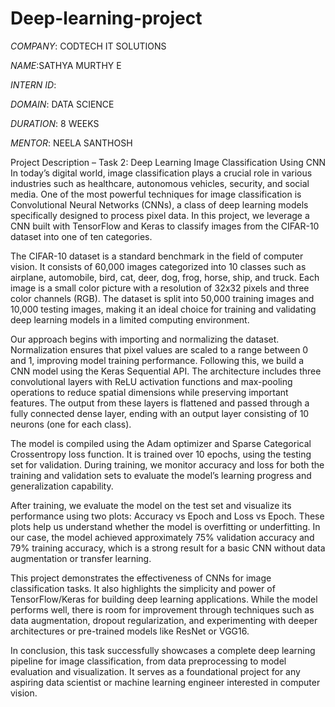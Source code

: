 # Deep-learning-project

*COMPANY*: CODTECH IT SOLUTIONS

*NAME*:SATHYA MURTHY E

*INTERN ID*:

*DOMAIN*: DATA SCIENCE

*DURATION*: 8 WEEKS

*MENTOR*: NEELA SANTHOSH

 Project Description – Task 2: Deep Learning Image Classification Using CNN
In today’s digital world, image classification plays a crucial role in various industries such as healthcare, autonomous vehicles, security, and social media. One of the most powerful techniques for image classification is Convolutional Neural Networks (CNNs), a class of deep learning models specifically designed to process pixel data. In this project, we leverage a CNN built with TensorFlow and Keras to classify images from the CIFAR-10 dataset into one of ten categories.

The CIFAR-10 dataset is a standard benchmark in the field of computer vision. It consists of 60,000 images categorized into 10 classes such as airplane, automobile, bird, cat, deer, dog, frog, horse, ship, and truck. Each image is a small color picture with a resolution of 32x32 pixels and three color channels (RGB). The dataset is split into 50,000 training images and 10,000 testing images, making it an ideal choice for training and validating deep learning models in a limited computing environment.

Our approach begins with importing and normalizing the dataset. Normalization ensures that pixel values are scaled to a range between 0 and 1, improving model training performance. Following this, we build a CNN model using the Keras Sequential API. The architecture includes three convolutional layers with ReLU activation functions and max-pooling operations to reduce spatial dimensions while preserving important features. The output from these layers is flattened and passed through a fully connected dense layer, ending with an output layer consisting of 10 neurons (one for each class).

The model is compiled using the Adam optimizer and Sparse Categorical Crossentropy loss function. It is trained over 10 epochs, using the testing set for validation. During training, we monitor accuracy and loss for both the training and validation sets to evaluate the model’s learning progress and generalization capability.

After training, we evaluate the model on the test set and visualize its performance using two plots: Accuracy vs Epoch and Loss vs Epoch. These plots help us understand whether the model is overfitting or underfitting. In our case, the model achieved approximately 75% validation accuracy and 79% training accuracy, which is a strong result for a basic CNN without data augmentation or transfer learning.

This project demonstrates the effectiveness of CNNs for image classification tasks. It also highlights the simplicity and power of TensorFlow/Keras for building deep learning applications. While the model performs well, there is room for improvement through techniques such as data augmentation, dropout regularization, and experimenting with deeper architectures or pre-trained models like ResNet or VGG16. 

In conclusion, this task successfully showcases a complete deep learning pipeline for image classification, from data preprocessing to model evaluation and visualization. It serves as a foundational project for any aspiring data scientist or machine learning engineer interested in computer vision.
